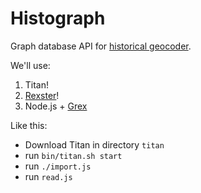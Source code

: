 # Histograph

Graph database API for [historical geocoder](https://github.com/erfgoed-en-locatie/historische-geocoder/).

We'll use:

1. Titan!
2. [Rexster](https://github.com/thinkaurelius/titan/wiki/Rexster-Graph-Server)!
3. Node.js + [Grex](https://github.com/jbmusso/grex)

Like this:

- Download Titan in directory `titan`
- run `bin/titan.sh start`
- run `./import.js`
- run `read.js`
